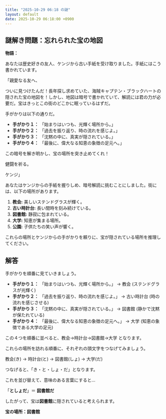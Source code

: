 ```yaml
---
title: "2025-10-29 06:18 の謎"
layout: default
date: 2025-10-29 06:18:00 +0900
---
```

## 謎解き問題：忘れられた宝の地図

**物語：**

あなたは歴史好きの友人、ケンジから古い手紙を受け取りました。手紙にはこう書かれています。

「親愛なる友へ、

ついに見つけたんだ！長年探し求めていた、海賊キャプテン・ブラックハートの隠された宝の地図を！しかし、地図は暗号で書かれていて、解読には君の力が必要だ。宝はきっとこの街のどこかに眠っているはずだ。

手がかりは以下の通りだ。

*   **手がかり１：** 「始まりはいつも、光輝く場所から。」
*   **手がかり２：** 「過去を振り返り、時の流れを感じよ。」
*   **手がかり３：** 「沈黙の中に、真実が隠されている。」
*   **手がかり４：** 「最後に、偉大なる知恵の象徴の足元へ。」

この暗号を解き明かし、宝の場所を突き止めてくれ！

健闘を祈る。

ケンジ」

あなたはケンジからの手紙を握りしめ、暗号解読に挑むことにしました。街には、以下の場所があります。

1.  **教会:** 美しいステンドグラスが輝く。
2.  **古い時計台:** 長い間時を刻み続けている。
3.  **図書館:** 静寂に包まれている。
4.  **大学:** 知恵が集まる場所。
5.  **公園:** 子供たちの笑い声が響く。

これらの場所とケンジからの手がかりを頼りに、宝が隠されている場所を推理してください。

## 解答

手がかりを順番に見ていきましょう。

*   **手がかり１：** 「始まりはいつも、光輝く場所から。」 → 教会 (ステンドグラスが光輝く)
*   **手がかり２：** 「過去を振り返り、時の流れを感じよ。」 → 古い時計台 (時の流れを感じさせる)
*   **手がかり３：** 「沈黙の中に、真実が隠されている。」 → 図書館 (静かで沈黙が保たれている)
*   **手がかり４：** 「最後に、偉大なる知恵の象徴の足元へ。」 → 大学 (知恵の象徴である大学の足元)

この４つを順番に並べると、教会→時計台→図書館→大学 となります。

これらの場所を訪れる順番に、それぞれの頭文字をつなげてみましょう。

教会(き) → 時計台(と) → 図書館(しょ) → 大学(だ)

つなげると、「き・と・しょ・だ」となります。

これを並び替えて、意味のある言葉にすると...

「**としょだ**」＝ **図書館だ**

したがって、宝は**図書館**に隠されていると考えられます。

**宝の場所：図書館**
